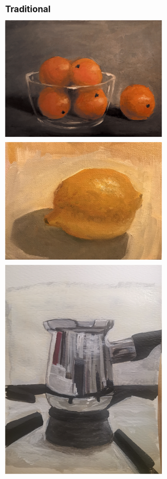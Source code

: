 # Traditional

![Oranges  3.png](Traditional%20a932726da7d041e2a883f4fd2d647d84/Oranges__3.png)

![lemnon.jpg](Traditional%20a932726da7d041e2a883f4fd2d647d84/lemnon.jpg)

![IMG_20220331_213217.jpg](Traditional%20a932726da7d041e2a883f4fd2d647d84/IMG_20220331_213217.jpg)